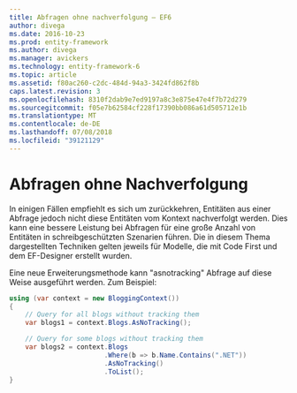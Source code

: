 ```yaml
---
title: Abfragen ohne nachverfolgung – EF6
author: divega
ms.date: 2016-10-23
ms.prod: entity-framework
ms.author: divega
ms.manager: avickers
ms.technology: entity-framework-6
ms.topic: article
ms.assetid: f80ac260-c2dc-484d-94a3-3424fd862f8b
caps.latest.revision: 3
ms.openlocfilehash: 8310f2dab9e7ed9197a8c3e875e47e4f7b72d279
ms.sourcegitcommit: f05e7b62584cf228f17390bb086a61d505712e1b
ms.translationtype: MT
ms.contentlocale: de-DE
ms.lasthandoff: 07/08/2018
ms.locfileid: "39121129"
---
```

# <a name="no-tracking-queries"></a>Abfragen ohne Nachverfolgung
In einigen Fällen empfiehlt es sich um zurückkehren, Entitäten aus einer Abfrage jedoch nicht diese Entitäten vom Kontext nachverfolgt werden. Dies kann eine bessere Leistung bei Abfragen für eine große Anzahl von Entitäten in schreibgeschützten Szenarien führen. Die in diesem Thema dargestellten Techniken gelten jeweils für Modelle, die mit Code First und dem EF-Designer erstellt wurden.  

Eine neue Erweiterungsmethode kann "asnotracking" Abfrage auf diese Weise ausgeführt werden. Zum Beispiel:  

``` csharp
using (var context = new BloggingContext())
{
    // Query for all blogs without tracking them
    var blogs1 = context.Blogs.AsNoTracking();

    // Query for some blogs without tracking them
    var blogs2 = context.Blogs
                        .Where(b => b.Name.Contains(".NET"))
                        .AsNoTracking()
                        .ToList();
}
```  
